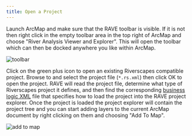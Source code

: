 ```yaml
---
title: Open a Project
---
```


Launch ArcMap and make sure that the RAVE toolbar is visible. If it is not then right click in the empty toolbar area in the top right of ArcMap and choose "River Analysis Viewer and Explorer". This will open the toolbar which can then be docked anywhere you like within ArcMap.

![toolbar]({{site.baseurl}}/assets/images/toolbar.png)

Click on the green plus icon to open an existing Riverscapes compatible project. Browse to and select the project file (`*.rs.xml`) then click OK to open the project. RAVE will read the project file, determine what type of Riverscapes project it defines, and then find the corresponding [business logic XML](business-logic.xml) file that specifies how to load the project into the RAVE project explorer. Once the project is loaded the project explorer will contain the project tree and you can start adding layers to the current ArcMap document by right clicking on them and choosing "Add To Map".

![add to map]({{site.baseurl}}/assets/images/add_to_map.png)
